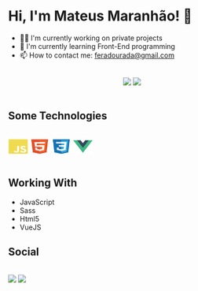 # Hi, I'm Mateus Maranhão! 👋

<ul>
    <li>👩‍💻 I'm currently working on private projects</li>
    <li>🧠 I'm currently learning Front-End programming</li>
    <li>📫 How to contact me: <a href="mailto:feradourada@gmail.com">feradourada@gmail.com</a></li>
</ul>

<div align="center"><br>
        <img height="160em" src="https://github-readme-stats.vercel.app/api?username=mateusmaranhao12&show_icons=true&theme=dracula&count_private=true" />
        <img height="160em" src="https://github-readme-stats.vercel.app/api/top-langs/?username=mateusmaranhao12&layout=compact&langs_count=6&theme=dracula" />
</div><br>

## Some Technologies

<div display="inline_block"><br>
    <img align="center" alt="Javascript" height="30" width="40" src="https://raw.githubusercontent.com/devicons/devicon/master/icons/javascript/javascript-plain.svg"/>
    <img align="center" alt="HTML" height="30" width="40" src="https://raw.githubusercontent.com/devicons/devicon/master/icons/html5/html5-original.svg"/>
    <img align="center" alt="CSS" height="30" width="40" src="https://raw.githubusercontent.com/devicons/devicon/master/icons/css3/css3-original.svg"/>
    <img align="center" alt="VueJS" height="30" width="40" src="https://raw.githubusercontent.com/devicons/devicon/master/icons/vuejs/vuejs-original.svg"/>
</div><br>

## Working With
<ul>
    <li>JavaScript</li>
    <li>Sass</li>
    <li>Html5</li>
    <li>VueJS</li>
</ul>
    
## Social

<div><br>
    <a href="https://instagram.com/mateus_maranhao12"><img src="https://img.shields.io/badge/Instagram-E4405F?style=for-the-badge&logo=instagram&logoColor=white"/></a>
    <a href="mailto:feradourada@gmail.com"><img src="https://img.shields.io/badge/Gmail-D14836?style=for-the-badge&logo=gmail&logoColor=white"/></a>
</div>
